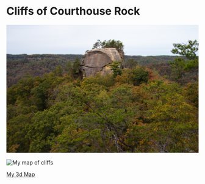 # Cliffs of Courthouse Rock

![Courthouse Rock](../Images/fieldtrip_geo409_191025-3.jpg)


![My map of cliffs](C:\WinebargerGIS\RRG2\Elevation\Lab7_300DPI.jpg)


[My 3d Map](../3d/index.html)